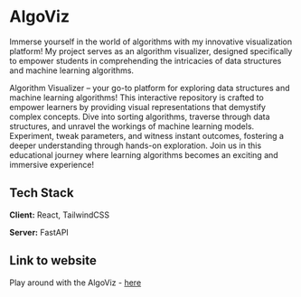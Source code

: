 
# AlgoViz

Immerse yourself in the world of algorithms with my innovative visualization platform! My project serves as an algorithm visualizer, designed specifically to empower students in comprehending the intricacies of data structures and machine learning algorithms.

Algorithm Visualizer – your go-to platform for exploring data structures and machine learning algorithms! This interactive repository is crafted to empower learners by providing visual representations that demystify complex concepts. Dive into sorting algorithms, traverse through data structures, and unravel the workings of machine learning models. Experiment, tweak parameters, and witness instant outcomes, fostering a deeper understanding through hands-on exploration. Join us in this educational journey where learning algorithms becomes an exciting and immersive experience!


## Tech Stack

**Client:** React, TailwindCSS

**Server:** FastAPI

## Link to website
Play around with the AlgoViz - [here](https://algo-viz-live.vercel.app/)
